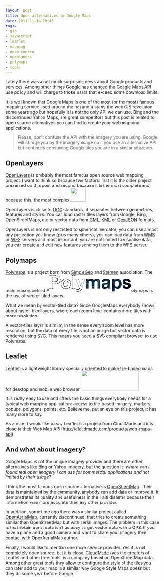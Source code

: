 ```yaml
---
layout: post
title: Open alternatives to Google Maps
date: 2011-11-14 20:43
tags:
- gis
- javascript
- leaflet
- mapping
- open source
- openlayers
- polymaps
- tools
---
```

Lately there was a not much surprising news about Google products and services. Among other things Google has changed the Google Maps API use policy and will charge to those users that exceed some download limits.

<p>It is well known that Google Maps is one of the most (or the most) famous mapping service used around the net and it starts the web GIS revolution some years ago but hopefully it is not the only API we can use. Bing and the discontinued Yahoo Maps, are great competitors but this post is related to open source alternatives you can find to create your web mapping applications.</p>

<blockquote><p>Please, don't confuse the API with the imagery you are using. Google will charge you by the imagery usage so if you use an alternative API but continues consuming Google tiles you are in a similar situacion.</p></blockquote>
<h2>OpenLayers</h2>
<p><a href="www.openlayers.org">OpenLayers</a> is probably the most famous open source web mapping project. I want to think so because two factors: first it is the older project presented on this post and second because it is the most complete and, because this, the most complex.<img class="alignright" src="./images/OpenLayers.trac.png" alt="" width="49" height="44" /></p>
<p>OpenLayers is close to <a href="http://www.opengeospatial.org/">OGC</a> standards, it separates between geometries, features and styles. You can load raster tiles layers from Google, Bing, OpenStreetMaps, etc or vector data from <a href="http://en.wikipedia.org/wiki/Geography_Markup_Language">GML</a>, <a href="http://en.wikipedia.org/wiki/Keyhole_Markup_Language">KML</a> or <a href="http://en.wikipedia.org/wiki/GeoJSON">GeoJSON</a> formats.</p>
<p>OpenLayers is not only restricted to spherical mercator, you can use almost any projection you know (plus many others), you can load data from <a href="http://en.wikipedia.org/wiki/Web_Map_Service">WMS</a> or <a href="http://en.wikipedia.org/wiki/Web_Feature_Service">WFS</a> servers and most important, you are not limited to visualise data, you can create and edit new features sending them to the WFS server.</p>
<h2>Polymaps</h2>
<p><a href="http://polymaps.org/">Polymaps</a> is a project born from <a href="http://simplegeo.com/">SimpleGeo</a> and <a href="http://stamen.com/">Stamen</a> association. The main reason behind P<a href="./images/2011/11/polymaps.png"><img class="alignright size-full wp-image-473" title="polymaps" src="./images/polymaps.png" alt="" width="269" height="57" /></a>olymaps is the use of vector-tiled layers.</p>
<p>What we mean by vector-tiled data? Since GoogleMaps everybody knows about raster-tiled layers, where each zoom level contains more tiles with more resolution.</p>
<p>A vector-tiles layer is similar, in the sense every zoom level has more resolution, but the data of every tile is not an image but vector data is rendered using <a href="http://en.wikipedia.org/wiki/Scalable_Vector_Graphics">SVG</a>. This means you need a SVG compliant browser to use Polymaps.</p>
<h2>Leaflet</h2>
<p><a href="http://leaflet.cloudmade.com/">Leaflet</a> is a lightweight library specially oriented to make tile-based maps for desktop and mobile web browser. <img class="alignright" src="./images/logo.png" alt="" width="187" height="65" /></p>
<p>It is really easy to use and offers the basic things everybody needs for a typical web mapping application: access to tile-based imagery, markers, popups, polygons, points, etc. Believe me, put an eye on this project, it has many more to say.</p>
<p>As a note, I would like to say Leaflet is a project from CloudMade and it is close to their Web Map API (<a href="http://cloudmade.com/products/web-maps-api">http://cloudmade.com/<wbr>products/web-maps-api</wbr></a>).</p>
<h2>And what about imagery?</h2>
<p>Google Maps is not the unique imagery provider and there are other alternatives like Bing or Yahoo imagery, but the question is: <em>where can I found real open imagery I can use for commercial applications and not limited by their usage</em>?</p>
<p>I think the most famous open source alternative is <a href="http://www.openstreetmap.org">OpenStreetMap</a>. <img class="alignright" src="./images/osm_logo-b8bb9ce023c2e1fb1ef4f5e7eae204e1.png" alt="" />Their data is maintained by the community, anybody can add data or improve it. It demonstrates its quality and usefulness in the Haiti disaster because their information was more accurate than any other provider.</p>
<p>In addition, some time ago there was a similar project called <a href="http://www.openaerialmap.org">OpenAerialMap</a>, currently discontinued, that tries to create something similar than OpenStreetMap but with aerial images. The problem in this case is that obtain aerial data isn't as easy as get vector data with a GPS. If you have a plane and a good camera and want to share your imagery then contact with OpenAerialMap author.</p>
<p>Finally, I would like to mention one more service provider. Yes it is not completely open source, but it is close. <a href="http://cloudmade.com/">CloudMade</a> (yes the creators of Leaflet and other free tools) is a company based on OpenStreetMap data. Among other great tools they allow to configure the style of the tiles you can later add to your map in a similar way Google Style Maps doesn but they do some year before Google.</p>
<p>&nbsp;</p>
